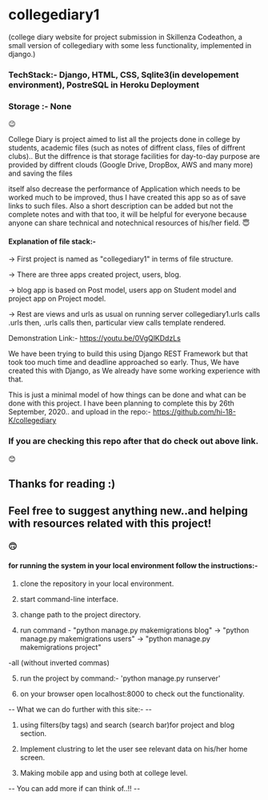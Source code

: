 # collegediary1

(college diary website for project submission in Skillenza Codeathon, a small version of collegediary with some less functionality, implemented in django.)



### TechStack:- Django, HTML, CSS, Sqlite3(in developement environment), PostreSQL in Heroku Deployment
### Storage :- None  
:wink:


College Diary is project aimed to list all the projects done in college by students, academic files (such as notes of diffrent class, files of diffrent clubs)..
But the diffrence is that storage facilities for day-to-day purpose are provided by diffrent clouds (Google Drive, DropBox, AWS and many more) and saving the files


itself also decrease the performance of Application which needs to be worked much to be improved, thus I have created this app so as of save links to such files.
Also a short description can be added but not the complete notes and with that too, it will be helpful for everyone because anyone can share technical and notechnical resources of his/her field.
:innocent:


#### Explanation of file stack:- 

-> First project is named as "collegediary1" in terms of file structure.

-> There are three apps created project, users, blog.

-> blog app is based on Post model, users app on Student model and project app on Project model.

-> Rest are views and urls as usual on running server collegediary1.urls calls <app-name>.urls then, <app-name>.urls calls <view-name> then, particular view 
  calls template rendered.  


Demonstration Link:- https://youtu.be/0VgQlKDdzLs 

We have been trying to build this using Django REST Framework but that took too much time and deadline approached so early. Thus, We have created this with Django,
as We already have some working experience with that. 

This is just a minimal model of how things can be done and what can be done with this project. I have been planning to complete this by 26th September, 2020.. and upload
in the repo:- https://github.com/hi-18-K/collegediary 
### If you are checking this repo after that do check out above link. 
:blush:

## Thanks for reading :)
## Feel free to suggest anything new..and helping with resources related with this project!
### :upside_down_face:


#### for running the system in your local environment follow the instructions:-

1. clone the repository in your local environment.

2. start command-line interface.

3. change path to the project directory.

4. run command - "python manage.py makemigrations blog" -> "python manage.py makemigrations users" -> "python manage.py makemigrations project"

-all (without inverted commas)

5. run the project by command:- 'python manage.py runserver'

6. on your browser open localhost:8000 to check out the functionality.


-- What we can do further with this site:- --
1. using filters(by tags) and search (search bar)for project and blog section.

2. Implement clustring to let the user see relevant data on his/her home screen.

3. Making mobile app and using both at college level.


-- You can add more if can think of..!! --
